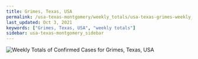 ```yaml
---
title: Grimes, Texas, USA
permalink: /usa-texas-montgomery/weekly_totals/usa-texas-grimes-weekly_totals.html
last_updated: Oct 3, 2021
keywords: ["Grimes, Texas, USA", "weekly totals"]
sidebar: usa-texas-montgomery_sidebar
---
```


![Weekly Totals of Confirmed Cases for Grimes, Texas, USA](/covid_tracker/images/graphs/usa-texas-grimes-weekly_totals_graph.png)

